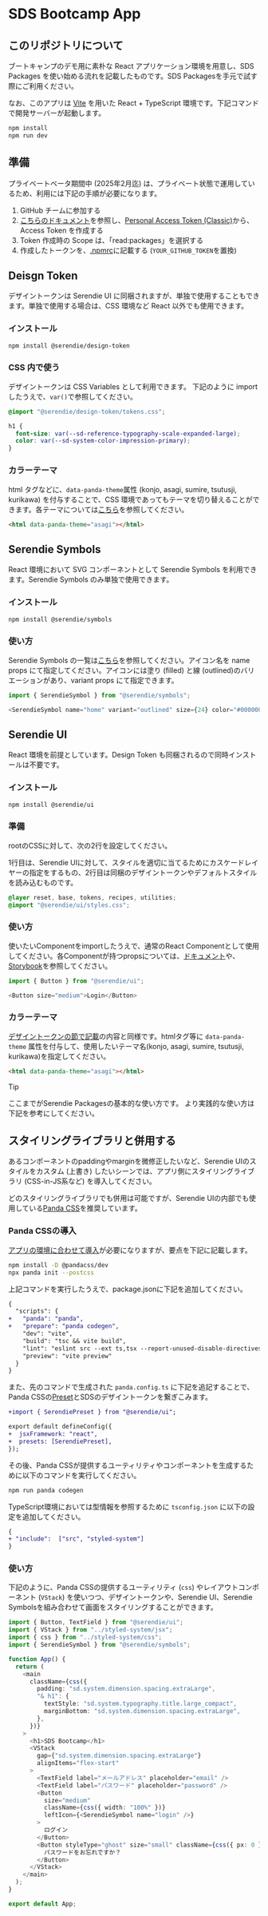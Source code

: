 # SDS Bootcamp App

## このリポジトリについて

ブートキャンプのデモ用に素朴な React アプリケーション環境を用意し、SDS Packages を使い始める流れを記載したものです。SDS Packagesを手元で試す際にご利用ください。

なお、このアプリは [Vite](https://ja.vite.dev/) を用いた React + TypeScript 環境です。下記コマンドで開発サーバーが起動します。

```bash
npm install
npm run dev
```

## 準備

プライベートベータ期間中 (2025年2月迄) は、プライベート状態で運用しているため、利用には下記の手順が必要になります。

1. GitHub チームに参加する
2. [こちらのドキュメント](https://docs.github.com/ja/authentication/keeping-your-account-and-data-secure/managing-your-personal-access-tokens#personal-access-token-classic-%E3%81%AE%E4%BD%9C%E6%88%90)を参照し、[Personal Access Token (Classic)](https://github.com/settings/tokens/new)から、Access Token を作成する
3. Token 作成時の Scope は、「read:packages」を選択する
4. 作成したトークンを、[.npmrc](https://github.com/serendie/bootcamp/blob/main/.npmrc#L1)に記載する (`YOUR_GITHUB_TOKEN`を置換)

## Deisgn Token

デザイントークンは Serendie UI に同梱されますが、単独で使用することもできます。単独で使用する場合は、CSS 環境など React 以外でも使用できます。

### インストール

```bash
npm install @serendie/design-token
```

### CSS 内で使う

デザイントークンは CSS Variables として利用できます。
下記のように import したうえで、`var()`で参照してください。

```css
@import "@serendie/design-token/tokens.css";

h1 {
  font-size: var(--sd-reference-typography-scale-expanded-large);
  color: var(--sd-system-color-impression-primary);
}
```

### カラーテーマ

html タグなどに、`data-panda-theme`属性 (konjo, asagi, sumire, tsutusji, kurikawa) を付与することで、CSS 環境であってもテーマを切り替えることができます。各テーマについては[こちら](https://serendie.design/foundations/theming/)を参照してください。

```html
<html data-panda-theme="asagi"></html>
```

## Serendie Symbols

React 環境において SVG コンポーネントとして Serendie Symbols を利用できます。Serendie Symbols のみ単独で使用できます。

### インストール

```bash
npm install @serendie/symbols
```

### 使い方

Serendie Symbols の一覧は[こちら](https://serendie.design/foundations/icon-list/)を参照してください。アイコン名を name props にて指定してください。アイコンには塗り (filled) と線 (outlined)のバリエーションがあり、variant props にて指定できます。

```typescript
import { SerendieSymbol } from "@serendie/symbols";

<SerendieSymbol name="home" variant="outlined" size={24} color="#000000" />;
```

## Serendie UI

React 環境を前提としています。Design Token も同梱されるので同時インストールは不要です。

### インストール

```bash
npm install @serendie/ui
```

### 準備

rootのCSSに対して、次の2行を設定してください。

1行目は、Serendie UIに対して、スタイルを適切に当てるためにカスケードレイヤーの指定をするもの、2行目は同梱のデザイントークンやデフォルトスタイルを読み込むものです。

```css
@layer reset, base, tokens, recipes, utilities;
@import "@serendie/ui/styles.css";
```

### 使い方

使いたいComponentをimportしたうえで、通常のReact Componentとして使用してください。各Componentが持つpropsについては、[ドキュメント](https://serendie.design/components/button/)や、[Storybook](https://storybook.serendie.design/?path=/story/components-button--medium)を参照してください。

```typescript
import { Button } from "@serendie/ui";

<Button size="medium">Login</Button>
```

### カラーテーマ

[デザイントークンの節で記載](https://github.com/serendie/bootcamp?tab=readme-ov-file#%E3%83%86%E3%83%BC%E3%83%9F%E3%83%B3%E3%82%B0)の内容と同様です。htmlタグ等に `data-panda-theme` 属性を付与して、使用したいテーマ名(konjo, asagi, sumire, tsutusji, kurikawa)を指定してください。

```html
<html data-panda-theme="asagi"></html>
```

> [!TIP]
> ここまでがSerendie Packagesの基本的な使い方です。
> より実践的な使い方は下記を参考にしてください。

## スタイリングライブラリと併用する

あるコンポーネントのpaddingやmarginを微修正したいなど、Serendie UIのスタイルをカスタム (上書き) したいシーンでは、アプリ側にスタイリングライブラリ (CSS-in-JS系など) を導入してください。

どのスタイリングライブラリでも併用は可能ですが、Serendie UIの内部でも使用している[Panda CSS](https://panda-css.com/)を推奨しています。

### Panda CSSの導入

[アプリの環境に合わせて導入](https://panda-css.com/docs/overview/getting-started)が必要になりますが、要点を下記に記載します。

```bash
npm install -D @pandacss/dev
npx panda init --postcss
```

上記コマンドを実行したうえで、package.jsonに下記を追加してください。

```diff
{
  "scripts": {
+   "panda": "panda",
+   "prepare": "panda codegen",
    "dev": "vite",
    "build": "tsc && vite build",
    "lint": "eslint src --ext ts,tsx --report-unused-disable-directives --max-warnings 0",
    "preview": "vite preview"
  }
}
```

また、先のコマンドで生成された `panda.config.ts` に下記を追記することで、Panda CSSの[Preset](https://panda-css.com/docs/customization/presets)とSDSのデザイントークンを繋ぎこみます。

```diff
+import { SerendiePreset } from "@serendie/ui";

export default defineConfig({
+  jsxFramework: "react",
+  presets: [SerendiePreset],
});
```

その後、Panda CSSが提供するユーティリティやコンポーネントを生成するために以下のコマンドを実行してください。

```bash
npm run panda codegen

```

TypeScript環境においては型情報を参照するために `tsconfig.json` に以下の設定を追加してください。

```diff
{
+ "include":  ["src", "styled-system"]
}
```

### 使い方

下記のように、Panda CSSの提供するユーティリティ (`css`) やレイアウトコンポーネント (`VStack`) を使いつつ、デザイントークンや、Serendie UI、Serendie Symbolsを組み合わせて画面をスタイリングすることができます。

```typescript
import { Button, TextField } from "@serendie/ui";
import { VStack } from "../styled-system/jsx";
import { css } from "../styled-system/css";
import { SerendieSymbol } from "@serendie/symbols";

function App() {
  return (
    <main
      className={css({
        padding: "sd.system.dimension.spacing.extraLarge",
        "& h1": {
          textStyle: "sd.system.typography.title.large_compact",
          marginBottom: "sd.system.dimension.spacing.extraLarge",
        },
      })}
    >
      <h1>SDS Bootcamp</h1>
      <VStack
        gap={"sd.system.dimension.spacing.extraLarge"}
        alignItems="flex-start"
      >
        <TextField label="メールアドレス" placeholder="email" />
        <TextField label="パスワード" placeholder="password" />
        <Button
          size="medium"
          className={css({ width: "100%" })}
          leftIcon={<SerendieSymbol name="login" />}
        >
          ログイン
        </Button>
        <Button styleType="ghost" size="small" className={css({ px: 0 })}>
          パスワードをお忘れですか？
        </Button>
      </VStack>
    </main>
  );
}

export default App;
```
